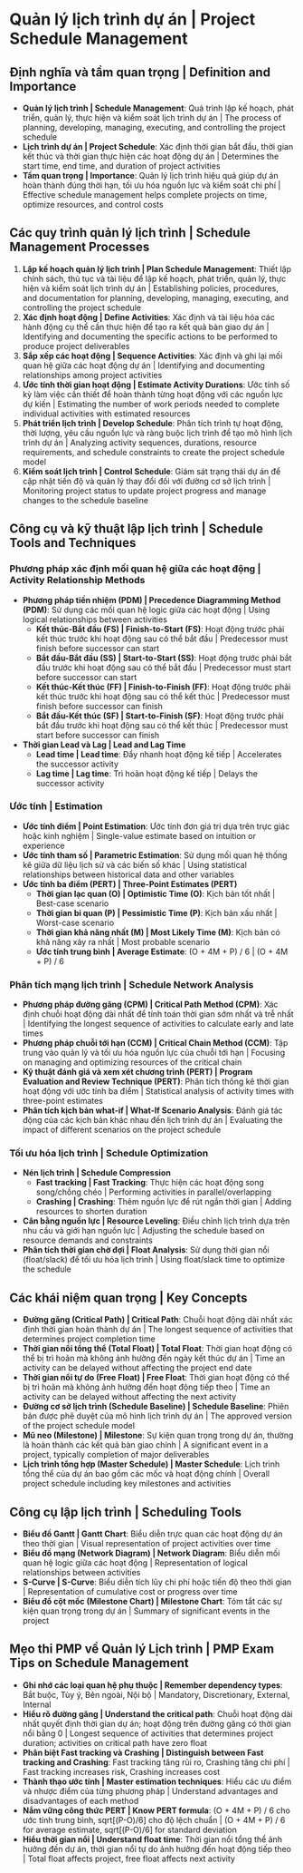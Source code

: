 # Quản lý lịch trình dự án | Project Schedule Management

## Định nghĩa và tầm quan trọng | Definition and Importance
- **Quản lý lịch trình | Schedule Management**: Quá trình lập kế hoạch, phát triển, quản lý, thực hiện và kiểm soát lịch trình dự án | The process of planning, developing, managing, executing, and controlling the project schedule
- **Lịch trình dự án | Project Schedule**: Xác định thời gian bắt đầu, thời gian kết thúc và thời gian thực hiện các hoạt động dự án | Determines the start time, end time, and duration of project activities
- **Tầm quan trọng | Importance**: Quản lý lịch trình hiệu quả giúp dự án hoàn thành đúng thời hạn, tối ưu hóa nguồn lực và kiểm soát chi phí | Effective schedule management helps complete projects on time, optimize resources, and control costs

## Các quy trình quản lý lịch trình | Schedule Management Processes
1. **Lập kế hoạch quản lý lịch trình | Plan Schedule Management**: Thiết lập chính sách, thủ tục và tài liệu để lập kế hoạch, phát triển, quản lý, thực hiện và kiểm soát lịch trình dự án | Establishing policies, procedures, and documentation for planning, developing, managing, executing, and controlling the project schedule
2. **Xác định hoạt động | Define Activities**: Xác định và tài liệu hóa các hành động cụ thể cần thực hiện để tạo ra kết quả bàn giao dự án | Identifying and documenting the specific actions to be performed to produce project deliverables
3. **Sắp xếp các hoạt động | Sequence Activities**: Xác định và ghi lại mối quan hệ giữa các hoạt động dự án | Identifying and documenting relationships among project activities
4. **Ước tính thời gian hoạt động | Estimate Activity Durations**: Ước tính số kỳ làm việc cần thiết để hoàn thành từng hoạt động với các nguồn lực dự kiến | Estimating the number of work periods needed to complete individual activities with estimated resources
5. **Phát triển lịch trình | Develop Schedule**: Phân tích trình tự hoạt động, thời lượng, yêu cầu nguồn lực và ràng buộc lịch trình để tạo mô hình lịch trình dự án | Analyzing activity sequences, durations, resource requirements, and schedule constraints to create the project schedule model
6. **Kiểm soát lịch trình | Control Schedule**: Giám sát trạng thái dự án để cập nhật tiến độ và quản lý thay đổi đối với đường cơ sở lịch trình | Monitoring project status to update project progress and manage changes to the schedule baseline

## Công cụ và kỹ thuật lập lịch trình | Schedule Tools and Techniques
### Phương pháp xác định mối quan hệ giữa các hoạt động | Activity Relationship Methods
- **Phương pháp tiền nhiệm (PDM) | Precedence Diagramming Method (PDM)**: Sử dụng các mối quan hệ logic giữa các hoạt động | Using logical relationships between activities
  - **Kết thúc-Bắt đầu (FS) | Finish-to-Start (FS)**: Hoạt động trước phải kết thúc trước khi hoạt động sau có thể bắt đầu | Predecessor must finish before successor can start
  - **Bắt đầu-Bắt đầu (SS) | Start-to-Start (SS)**: Hoạt động trước phải bắt đầu trước khi hoạt động sau có thể bắt đầu | Predecessor must start before successor can start
  - **Kết thúc-Kết thúc (FF) | Finish-to-Finish (FF)**: Hoạt động trước phải kết thúc trước khi hoạt động sau có thể kết thúc | Predecessor must finish before successor can finish
  - **Bắt đầu-Kết thúc (SF) | Start-to-Finish (SF)**: Hoạt động trước phải bắt đầu trước khi hoạt động sau có thể kết thúc | Predecessor must start before successor can finish
- **Thời gian Lead và Lag | Lead and Lag Time**
  - **Lead time | Lead time**: Đẩy nhanh hoạt động kế tiếp | Accelerates the successor activity
  - **Lag time | Lag time**: Trì hoãn hoạt động kế tiếp | Delays the successor activity

### Ước tính | Estimation
- **Ước tính điểm | Point Estimation**: Ước tính đơn giá trị dựa trên trực giác hoặc kinh nghiệm | Single-value estimate based on intuition or experience
- **Ước tính tham số | Parametric Estimation**: Sử dụng mối quan hệ thống kê giữa dữ liệu lịch sử và các biến số khác | Using statistical relationships between historical data and other variables
- **Ước tính ba điểm (PERT) | Three-Point Estimates (PERT)**
  - **Thời gian lạc quan (O) | Optimistic Time (O)**: Kịch bản tốt nhất | Best-case scenario
  - **Thời gian bi quan (P) | Pessimistic Time (P)**: Kịch bản xấu nhất | Worst-case scenario
  - **Thời gian khả năng nhất (M) | Most Likely Time (M)**: Kịch bản có khả năng xảy ra nhất | Most probable scenario
  - **Ước tính trung bình | Average Estimate**: (O + 4M + P) / 6 | (O + 4M + P) / 6

### Phân tích mạng lịch trình | Schedule Network Analysis
- **Phương pháp đường găng (CPM) | Critical Path Method (CPM)**: Xác định chuỗi hoạt động dài nhất để tính toán thời gian sớm nhất và trễ nhất | Identifying the longest sequence of activities to calculate early and late times
- **Phương pháp chuỗi tới hạn (CCM) | Critical Chain Method (CCM)**: Tập trung vào quản lý và tối ưu hóa nguồn lực của chuỗi tới hạn | Focusing on managing and optimizing resources of the critical chain
- **Kỹ thuật đánh giá và xem xét chương trình (PERT) | Program Evaluation and Review Technique (PERT)**: Phân tích thống kê thời gian hoạt động với ước tính ba điểm | Statistical analysis of activity times with three-point estimates
- **Phân tích kịch bản what-if | What-If Scenario Analysis**: Đánh giá tác động của các kịch bản khác nhau đến lịch trình dự án | Evaluating the impact of different scenarios on the project schedule

### Tối ưu hóa lịch trình | Schedule Optimization
- **Nén lịch trình | Schedule Compression**
  - **Fast tracking | Fast Tracking**: Thực hiện các hoạt động song song/chồng chéo | Performing activities in parallel/overlapping
  - **Crashing | Crashing**: Thêm nguồn lực để rút ngắn thời gian | Adding resources to shorten duration
- **Cân bằng nguồn lực | Resource Leveling**: Điều chỉnh lịch trình dựa trên nhu cầu và giới hạn nguồn lực | Adjusting the schedule based on resource demands and constraints
- **Phân tích thời gian chờ đợi | Float Analysis**: Sử dụng thời gian nổi (float/slack) để tối ưu hóa lịch trình | Using float/slack time to optimize the schedule

## Các khái niệm quan trọng | Key Concepts
- **Đường găng (Critical Path) | Critical Path**: Chuỗi hoạt động dài nhất xác định thời gian hoàn thành dự án | The longest sequence of activities that determines project completion time
- **Thời gian nổi tổng thể (Total Float) | Total Float**: Thời gian hoạt động có thể bị trì hoãn mà không ảnh hưởng đến ngày kết thúc dự án | Time an activity can be delayed without affecting the project end date
- **Thời gian nổi tự do (Free Float) | Free Float**: Thời gian hoạt động có thể bị trì hoãn mà không ảnh hưởng đến hoạt động tiếp theo | Time an activity can be delayed without affecting the next activity
- **Đường cơ sở lịch trình (Schedule Baseline) | Schedule Baseline**: Phiên bản được phê duyệt của mô hình lịch trình dự án | The approved version of the project schedule model
- **Mũ neo (Milestone) | Milestone**: Sự kiện quan trọng trong dự án, thường là hoàn thành các kết quả bàn giao chính | A significant event in a project, typically completion of major deliverables
- **Lịch trình tổng hợp (Master Schedule) | Master Schedule**: Lịch trình tổng thể của dự án bao gồm các mốc và hoạt động chính | Overall project schedule including key milestones and activities

## Công cụ lập lịch trình | Scheduling Tools
- **Biểu đồ Gantt | Gantt Chart**: Biểu diễn trực quan các hoạt động dự án theo thời gian | Visual representation of project activities over time
- **Biểu đồ mạng (Network Diagram) | Network Diagram**: Biểu diễn mối quan hệ logic giữa các hoạt động | Representation of logical relationships between activities
- **S-Curve | S-Curve**: Biểu diễn tích lũy chi phí hoặc tiến độ theo thời gian | Representation of cumulative cost or progress over time
- **Biểu đồ cột mốc (Milestone Chart) | Milestone Chart**: Tóm tắt các sự kiện quan trọng trong dự án | Summary of significant events in the project

## Mẹo thi PMP về Quản lý Lịch trình | PMP Exam Tips on Schedule Management
- **Ghi nhớ các loại quan hệ phụ thuộc | Remember dependency types**: Bắt buộc, Tùy ý, Bên ngoài, Nội bộ | Mandatory, Discretionary, External, Internal
- **Hiểu rõ đường găng | Understand the critical path**: Chuỗi hoạt động dài nhất quyết định thời gian dự án; hoạt động trên đường găng có thời gian nổi bằng 0 | Longest sequence of activities that determines project duration; activities on critical path have zero float
- **Phân biệt Fast tracking và Crashing | Distinguish between Fast tracking and Crashing**: Fast tracking tăng rủi ro, Crashing tăng chi phí | Fast tracking increases risk, Crashing increases cost
- **Thành thạo ước tính | Master estimation techniques**: Hiểu các ưu điểm và nhược điểm của từng phương pháp | Understand advantages and disadvantages of each method
- **Nắm vững công thức PERT | Know PERT formula**: (O + 4M + P) / 6 cho ước tính trung bình, sqrt[(P-O)/6] cho độ lệch chuẩn | (O + 4M + P) / 6 for average estimate, sqrt[(P-O)/6] for standard deviation
- **Hiểu thời gian nổi | Understand float time**: Thời gian nổi tổng thể ảnh hưởng đến dự án, thời gian nổi tự do ảnh hưởng đến hoạt động tiếp theo | Total float affects project, free float affects next activity 